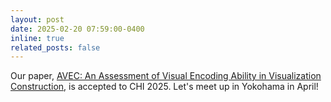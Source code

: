 ```yaml
---
layout: post
date: 2025-02-20 07:59:00-0400
inline: true
related_posts: false
---
```


Our paper, [AVEC: An Assessment of Visual Encoding Ability in Visualization Construction](https://digital-flaneur.github.io/assets/pdf/avec.pdf), is accepted to CHI 2025. Let's meet up in Yokohama in April!
